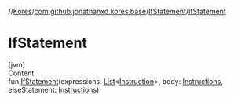 //[Kores](../../index.md)/[com.github.jonathanxd.kores.base](../index.md)/[IfStatement](index.md)/[IfStatement](-if-statement.md)



# IfStatement  
[jvm]  
Content  
fun [IfStatement](-if-statement.md)(expressions: [List](https://kotlinlang.org/api/latest/jvm/stdlib/kotlin.collections/-list/index.html)<[Instruction](../../com.github.jonathanxd.kores/-instruction/index.md)>, body: [Instructions](../../com.github.jonathanxd.kores/-instructions/index.md), elseStatement: [Instructions](../../com.github.jonathanxd.kores/-instructions/index.md))  




